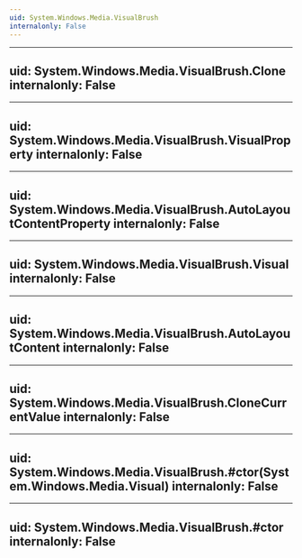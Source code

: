 ```yaml
---
uid: System.Windows.Media.VisualBrush
internalonly: False
---
```


---
uid: System.Windows.Media.VisualBrush.Clone
internalonly: False
---

---
uid: System.Windows.Media.VisualBrush.VisualProperty
internalonly: False
---

---
uid: System.Windows.Media.VisualBrush.AutoLayoutContentProperty
internalonly: False
---

---
uid: System.Windows.Media.VisualBrush.Visual
internalonly: False
---

---
uid: System.Windows.Media.VisualBrush.AutoLayoutContent
internalonly: False
---

---
uid: System.Windows.Media.VisualBrush.CloneCurrentValue
internalonly: False
---

---
uid: System.Windows.Media.VisualBrush.#ctor(System.Windows.Media.Visual)
internalonly: False
---

---
uid: System.Windows.Media.VisualBrush.#ctor
internalonly: False
---
